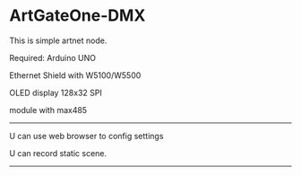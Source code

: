 # ArtGateOne-DMX
This is simple artnet node.


Required:
Arduino UNO

Ethernet Shield with W5100/W5500

OLED display 128x32 SPI

module with max485

---------------------------------------

U can use web browser to config settings

U can record static scene.

---------------------------------------
